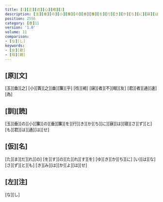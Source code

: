```yaml
---
title: [（][正][述][心][緒][）]
description: [玉][垂][の][小][簾][の][垂][簾][を][行][き][か][ち][に][寐][は][寝][さ][ず][と][も][君][は][通][は][せ]
position: 2556
category: [巻]11
version: '1.0'
volume: 11
comparison:
- [な][し]
keywords:
- [女][歌]
- [母][親]
---
```


## [原][文]

[玉][垂][之] [小][簀][之][垂][簾][乎] [徃][褐] [寐][者][不][眠][友] [君][者][通][速][為]

## [訓][読]

[玉][垂][の][小][簾][の][垂][簾][を][行][き][か][ち][に][寐][は][寝][さ][ず][と][も][君][は][通][は][せ]

## [仮][名]

[た][ま][だ][れ][の] [を][す][の][た][れ][す][を] [ゆ][き][か][ち][に] [い][は][な][さ][ず][と][も] [き][み][は][か][よ][は][せ]

## [左][注]

[な][し]
